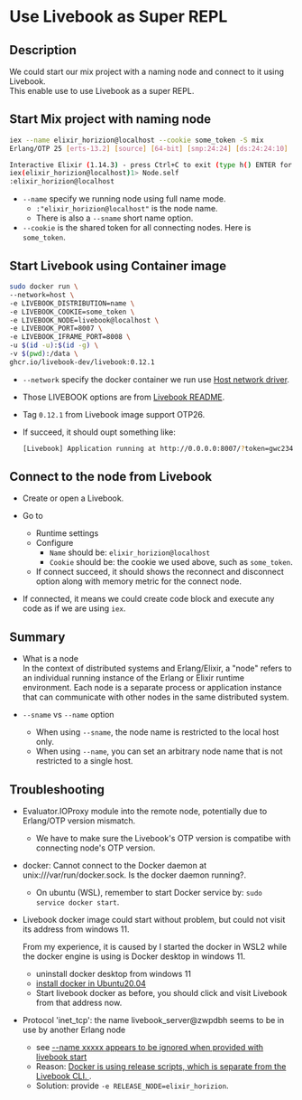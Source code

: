 # Use Livebook as Super REPL

## Description

We could start our mix project with a naming node and connect to it using Livebook. \
This enable use to use Livebook as a super REPL.

## Start Mix project with naming node

```sh
iex --name elixir_horizion@localhost --cookie some_token -S mix
Erlang/OTP 25 [erts-13.2] [source] [64-bit] [smp:24:24] [ds:24:24:10] [async-threads:1] [jit:ns]

Interactive Elixir (1.14.3) - press Ctrl+C to exit (type h() ENTER for help)
iex(elixir_horizion@localhost)1> Node.self
:elixir_horizion@localhost
```

- `--name` specify we running node using full name mode.
  - `:"elixir_horizion@localhost"` is the node name.
  - There is also a `--sname` short name option.
- `--cookie` is the shared token for all connecting nodes. Here is `some_token`.

## Start Livebook using Container image

```sh
sudo docker run \
--network=host \
-e LIVEBOOK_DISTRIBUTION=name \
-e LIVEBOOK_COOKIE=some_token \
-e LIVEBOOK_NODE=livebook@localhost \
-e LIVEBOOK_PORT=8007 \
-e LIVEBOOK_IFRAME_PORT=8008 \
-u $(id -u):$(id -g) \
-v $(pwd):/data \
ghcr.io/livebook-dev/livebook:0.12.1
```

- `--network` specify the docker container we run use [Host network driver](https://docs.docker.com/network/drivers/host/).
- Those LIVEBOOK options are from [Livebook README](https://github.com/livebook-dev/livebook/releases).
- Tag `0.12.1` from Livebook image support OTP26.
- If succeed, it should oupt something like:

  ```sh
  [Livebook] Application running at http://0.0.0.0:8007/?token=gwc234cmrxsfnqkaeeu6hv7wjhg3qe2g
  ```

## Connect to the node from Livebook

- Create or open a Livebook.
- Go to

  - Runtime settings
  - Configure
    - `Name` should be: `elixir_horizion@localhost`
    - `Cookie` should be: the cookie we used above, such as `some_token`.
  - If connect succeed, it should shows the reconnect and disconnect option along with memory metric for the connect node.

- If connected, it means we could create code block and execute any code as if we are using `iex`.

## Summary

- What is a node \
  In the context of distributed systems and Erlang/Elixir, a "node" refers to an individual running instance of the Erlang or Elixir runtime environment. Each node is a separate process or application instance that can communicate with other nodes in the same distributed system.

- `--sname` vs `--name` option
  - When using `--sname`, the node name is restricted to the local host only.
  - When using `--name`, you can set an arbitrary node name that is not restricted to a single host.

## Troubleshooting

- Evaluator.IOProxy module into the remote node, potentially due to Erlang/OTP version mismatch.
  - We have to make sure the Livebook's OTP version is compatibe with connecting node's OTP version.
- docker: Cannot connect to the Docker daemon at unix:///var/run/docker.sock. Is the docker daemon running?.
  - On ubuntu (WSL), remember to start Docker service by: `sudo service docker start`.
- Livebook docker image could start without problem, but could not visit its address from windows 11.

  From my experience, it is caused by I started the docker in WSL2 while the docker engine is using is Docker desktop in windows 11.

  - uninstall docker desktop from windows 11
  - [install docker in Ubuntu20.04](https://docs.docker.com/engine/install/ubuntu/)
  - Start livebook docker as before, you should click and visit Livebook from that address now.

- Protocol 'inet_tcp': the name livebook_server@zwpdbh seems to be in use by another Erlang node
  - see [--name xxxxx appears to be ignored when provided with livebook start](https://github.com/livebook-dev/livebook/discussions/1356)
  - Reason: [Docker is using release scripts, which is separate from the Livebook CLI. ](https://hexdocs.pm/mix/Mix.Tasks.Release.html#module-environment-variables).
  - Solution: provide `-e RELEASE_NODE=elixir_horizion`.
